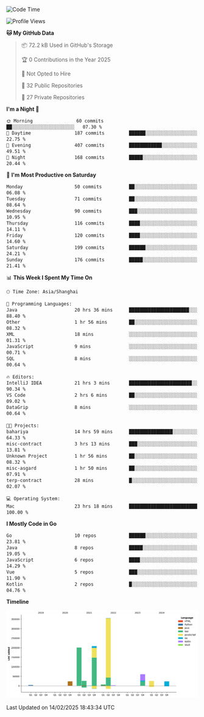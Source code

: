 <!--START_SECTION:waka-->
![Code Time](http://img.shields.io/badge/Code%20Time-3%2C998%20hrs%203%20mins-blue)

![Profile Views](http://img.shields.io/badge/Profile%20Views-0-blue)

**🐱 My GitHub Data** 

> 📦 72.2 kB Used in GitHub's Storage 
 > 
> 🏆 0 Contributions in the Year 2025
 > 
> 🚫 Not Opted to Hire
 > 
> 📜 32 Public Repositories 
 > 
> 🔑 27 Private Repositories 
 > 
**I'm a Night 🦉** 

```text
🌞 Morning                60 commits          ██░░░░░░░░░░░░░░░░░░░░░░░   07.30 % 
🌆 Daytime                187 commits         ██████░░░░░░░░░░░░░░░░░░░   22.75 % 
🌃 Evening                407 commits         ████████████░░░░░░░░░░░░░   49.51 % 
🌙 Night                  168 commits         █████░░░░░░░░░░░░░░░░░░░░   20.44 % 
```
📅 **I'm Most Productive on Saturday** 

```text
Monday                   50 commits          ██░░░░░░░░░░░░░░░░░░░░░░░   06.08 % 
Tuesday                  71 commits          ██░░░░░░░░░░░░░░░░░░░░░░░   08.64 % 
Wednesday                90 commits          ███░░░░░░░░░░░░░░░░░░░░░░   10.95 % 
Thursday                 116 commits         ████░░░░░░░░░░░░░░░░░░░░░   14.11 % 
Friday                   120 commits         ████░░░░░░░░░░░░░░░░░░░░░   14.60 % 
Saturday                 199 commits         ██████░░░░░░░░░░░░░░░░░░░   24.21 % 
Sunday                   176 commits         █████░░░░░░░░░░░░░░░░░░░░   21.41 % 
```


📊 **This Week I Spent My Time On** 

```text
🕑︎ Time Zone: Asia/Shanghai

💬 Programming Languages: 
Java                     20 hrs 36 mins      ██████████████████████░░░   88.40 % 
Other                    1 hr 56 mins        ██░░░░░░░░░░░░░░░░░░░░░░░   08.32 % 
XML                      18 mins             ░░░░░░░░░░░░░░░░░░░░░░░░░   01.31 % 
JavaScript               9 mins              ░░░░░░░░░░░░░░░░░░░░░░░░░   00.71 % 
SQL                      8 mins              ░░░░░░░░░░░░░░░░░░░░░░░░░   00.64 % 

🔥 Editors: 
IntelliJ IDEA            21 hrs 3 mins       ███████████████████████░░   90.34 % 
VS Code                  2 hrs 6 mins        ██░░░░░░░░░░░░░░░░░░░░░░░   09.02 % 
DataGrip                 8 mins              ░░░░░░░░░░░░░░░░░░░░░░░░░   00.64 % 

🐱‍💻 Projects: 
bahariya                 14 hrs 59 mins      ████████████████░░░░░░░░░   64.33 % 
misc-contract            3 hrs 13 mins       ███░░░░░░░░░░░░░░░░░░░░░░   13.81 % 
Unknown Project          1 hr 56 mins        ██░░░░░░░░░░░░░░░░░░░░░░░   08.32 % 
misc-asgard              1 hr 50 mins        ██░░░░░░░░░░░░░░░░░░░░░░░   07.91 % 
terp-contract            28 mins             █░░░░░░░░░░░░░░░░░░░░░░░░   02.07 % 

💻 Operating System: 
Mac                      23 hrs 18 mins      █████████████████████████   100.00 % 
```

**I Mostly Code in Go** 

```text
Go                       10 repos            ██████░░░░░░░░░░░░░░░░░░░   23.81 % 
Java                     8 repos             █████░░░░░░░░░░░░░░░░░░░░   19.05 % 
JavaScript               6 repos             ████░░░░░░░░░░░░░░░░░░░░░   14.29 % 
Vue                      5 repos             ███░░░░░░░░░░░░░░░░░░░░░░   11.90 % 
Kotlin                   2 repos             █░░░░░░░░░░░░░░░░░░░░░░░░   04.76 % 
```



**Timeline**

![Lines of Code chart](https://raw.githubusercontent.com/youtiaoguagua/youtiaoguagua/master/assets/bar_graph.png)


 Last Updated on 14/02/2025 18:43:34 UTC
<!--END_SECTION:waka-->
